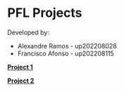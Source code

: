 # PFL Projects 

Developed by:
- Alexandre Ramos - up202208028
- Francisco Afonso - up202208115

[**Project 1**](Project%201/TP1.hs)

[**Project 2**](Project%201/TP2.hs)
